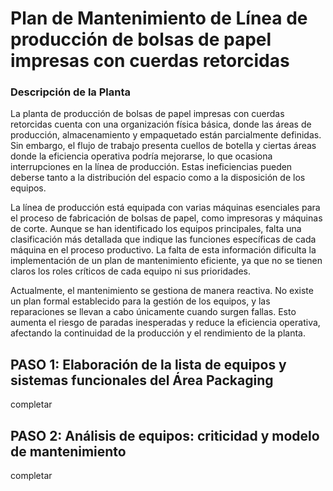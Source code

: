 # Plan de Mantenimiento de Línea de producción de bolsas de papel impresas con cuerdas retorcidas

### Descripción de la Planta

La planta de producción de bolsas de papel impresas con cuerdas retorcidas cuenta con una organización física básica, donde las áreas de producción, almacenamiento y empaquetado están parcialmente definidas. Sin embargo, el flujo de trabajo presenta cuellos de botella y ciertas áreas donde la eficiencia operativa podría mejorarse, lo que ocasiona interrupciones en la línea de producción. Estas ineficiencias pueden deberse tanto a la distribución del espacio como a la disposición de los equipos.

La línea de producción está equipada con varias máquinas esenciales para el proceso de fabricación de bolsas de papel, como impresoras y máquinas de corte. Aunque se han identificado los equipos principales, falta una clasificación más detallada que indique las funciones específicas de cada máquina en el proceso productivo. La falta de esta información dificulta la implementación de un plan de mantenimiento eficiente, ya que no se tienen claros los roles críticos de cada equipo ni sus prioridades.

Actualmente, el mantenimiento se gestiona de manera reactiva. No existe un plan formal establecido para la gestión de los equipos, y las reparaciones se llevan a cabo únicamente cuando surgen fallas. Esto aumenta el riesgo de paradas inesperadas y reduce la eficiencia operativa, afectando la continuidad de la producción y el rendimiento de la planta.


## PASO 1: Elaboración de la lista de equipos y sistemas funcionales del Área Packaging

completar

## PASO 2: Análisis de equipos: criticidad y modelo de mantenimiento

completar